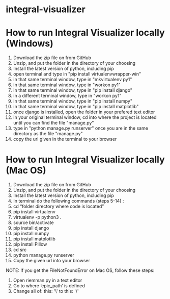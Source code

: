 # integral-visualizer

# How to run Integral Visualizer locally (Windows)

1. Download the zip file on from GitHub
2. Unzip, and put the folder in the directory of your choosing
3. Install the latest version of python, including pip
4. open terminal and type in "pip install virtualenvwrapper-win"
5. in that same terminal window, type in "mkvirtualenv py1"
6. in that same terminal window, type in "workon py1"
7. in that same terminal window, type in "pip install django"
9. in a different terminal window, type in "workon py1"
8. in that same terminal window, type in "pip install numpy"
9. in that same terminal window, type in "pip install matplotlib"
10. once django is installed, open the folder in your prefered text editor
11. in your original terminal window, cd into where the project is located until you can find the file "manage.py"
12. type in "python manage.py runserver" once you are in the same directory as the file "manage.py"
13. copy the url given in the terminal to your browser




# How to run Integral Visualizer locally (Mac OS)

1. Download the zip file on from GitHub
2. Unzip, and put the folder in the directory of your choosing
3. Install the latest version of python, including pip
4. In terminal do the following commands (steps 5-14) :
5. cd “folder directory where code is located”
6. pip install virtualenv
7. virtualenv -p python3 .
8. source bin/activate
9. pip install django
10. pip install numpy
11. pip install matplotlib
12. pip install Pillow
13. cd src
14. python manage.py runserver
15. Copy the given url into your browser


NOTE:
If you get the FileNotFoundError on Mac OS, follow these steps:
1. Open riemman.py in a text editor
2. Go to where ‘epic_path’ is defined
3. Change all of: this: '\\' to this: '/'
